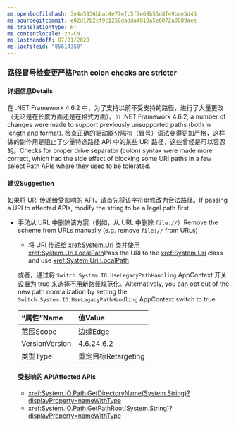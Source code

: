 ```yaml
---
ms.openlocfilehash: 3e4a5936bbac4e77efc5f7e68b55ddf49bae5d43
ms.sourcegitcommit: e02d17b2cf9c1258dadda4810a5e6072a0089aee
ms.translationtype: HT
ms.contentlocale: zh-CN
ms.lasthandoff: 07/01/2020
ms.locfileid: "85614350"
---
```

### <a name="path-colon-checks-are-stricter"></a><span data-ttu-id="673b8-101">路径冒号检查更严格</span><span class="sxs-lookup"><span data-stu-id="673b8-101">Path colon checks are stricter</span></span>

#### <a name="details"></a><span data-ttu-id="673b8-102">详细信息</span><span class="sxs-lookup"><span data-stu-id="673b8-102">Details</span></span>

<span data-ttu-id="673b8-103">在 .NET Framework 4.6.2 中，为了支持以前不受支持的路径，进行了大量更改（无论是在长度方面还是在格式方面）。</span><span class="sxs-lookup"><span data-stu-id="673b8-103">In .NET Framework 4.6.2, a number of changes were made to support previously unsupported paths (both in length and format).</span></span> <span data-ttu-id="673b8-104">检查正确的驱动器分隔符（冒号）语法变得更加严格，这样做的副作用是阻止了少量特选路径 API 中的某些 URI 路径，这些曾经是可以容忍的。</span><span class="sxs-lookup"><span data-stu-id="673b8-104">Checks for proper drive separator (colon) syntax were made more correct, which had the side effect of blocking some URI paths in a few select Path APIs where they used to be tolerated.</span></span>

#### <a name="suggestion"></a><span data-ttu-id="673b8-105">建议</span><span class="sxs-lookup"><span data-stu-id="673b8-105">Suggestion</span></span>

<span data-ttu-id="673b8-106">如果将 URI 传递给受影响的 API，请首先将该字符串修改为合法路径。</span><span class="sxs-lookup"><span data-stu-id="673b8-106">If passing a URI to affected APIs, modify the string to be a legal path first.</span></span><ul><li><span data-ttu-id="673b8-107">手动从 URL 中删除该方案（例如，从 URL 中删除 `file://`）</span><span class="sxs-lookup"><span data-stu-id="673b8-107">Remove the scheme from URLs manually (e.g. remove `file://` from URLs)</span></span>

- <span data-ttu-id="673b8-108">将 URI 传递给 <xref:System.Uri> 类并使用 <xref:System.Uri.LocalPath></span><span class="sxs-lookup"><span data-stu-id="673b8-108">Pass the URI to the <xref:System.Uri> class and use <xref:System.Uri.LocalPath></span></span>

<span data-ttu-id="673b8-109">或者，通过将 `Switch.System.IO.UseLegacyPathHandling` AppContext 开关设置为 true 来选择不用新路径规范化。</span><span class="sxs-lookup"><span data-stu-id="673b8-109">Alternatively, you can opt out of the new path normalization by setting the `Switch.System.IO.UseLegacyPathHandling` AppContext switch to true.</span></span>

| <span data-ttu-id="673b8-110">“属性”</span><span class="sxs-lookup"><span data-stu-id="673b8-110">Name</span></span>    | <span data-ttu-id="673b8-111">值</span><span class="sxs-lookup"><span data-stu-id="673b8-111">Value</span></span>       |
|:--------|:------------|
| <span data-ttu-id="673b8-112">范围</span><span class="sxs-lookup"><span data-stu-id="673b8-112">Scope</span></span>   | <span data-ttu-id="673b8-113">边缘</span><span class="sxs-lookup"><span data-stu-id="673b8-113">Edge</span></span>        |
| <span data-ttu-id="673b8-114">Version</span><span class="sxs-lookup"><span data-stu-id="673b8-114">Version</span></span> | <span data-ttu-id="673b8-115">4.6.2</span><span class="sxs-lookup"><span data-stu-id="673b8-115">4.6.2</span></span>       |
| <span data-ttu-id="673b8-116">类型</span><span class="sxs-lookup"><span data-stu-id="673b8-116">Type</span></span>    | <span data-ttu-id="673b8-117">重定目标</span><span class="sxs-lookup"><span data-stu-id="673b8-117">Retargeting</span></span> |

#### <a name="affected-apis"></a><span data-ttu-id="673b8-118">受影响的 API</span><span class="sxs-lookup"><span data-stu-id="673b8-118">Affected APIs</span></span>

- <xref:System.IO.Path.GetDirectoryName(System.String)?displayProperty=nameWithType>
- <xref:System.IO.Path.GetPathRoot(System.String)?displayProperty=nameWithType>
